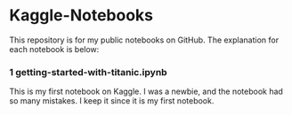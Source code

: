 # Kaggle-Notebooks

This repository is for my public notebooks on GitHub. The explanation for each notebook is below:

### 1 getting-started-with-titanic.ipynb

This is my first notebook on Kaggle. I was a newbie, and the notebook had so many mistakes. I keep it since it is my first notebook. 
